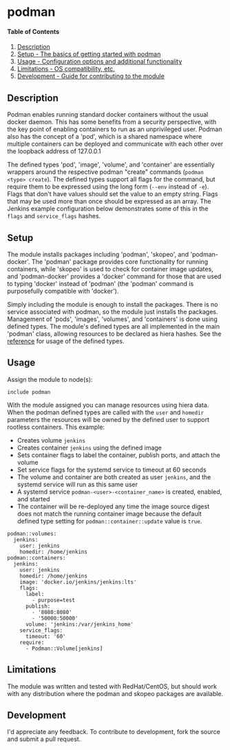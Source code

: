# podman

#### Table of Contents

1. [Description](#description)
2. [Setup - The basics of getting started with podman](#setup)
3. [Usage - Configuration options and additional functionality](#usage)
5. [Limitations - OS compatibility, etc.](#limitations)
6. [Development - Guide for contributing to the module](#development)

## Description

Podman enables running standard docker containers without the usual docker daemon.  This has some benefits from a security
perspective, with the key point of enabling containers to run as an unprivileged user.  Podman also has the concept of a 'pod',
which is a shared namespace where multiple containers can be deployed and communicate with each other over the loopback
address of 127.0.0.1

The defined types 'pod', 'image', 'volume', and 'container' are essentially wrappers around the respective podman "create"
commands (`podman <type> create`).  The defined types support all flags for the command, but require them to be expressed
using the long form (`--env` instead of `-e`).  Flags that don't have values should set the value to an empty string.  Flags
that may be used more than once should be expressed as an array.  The Jenkins example configuration below demonstrates some
of this in the `flags` and `service_flags` hashes.

## Setup

The module installs packages including 'podman', 'skopeo', and 'podman-docker'.  The 'podman' package provides core functionality
for running containers, while 'skopeo' is used to check for container image updates, and 'podman-docker' provides a 'docker'
command for those that are used to typing 'docker' instead of 'podman' (the 'podman' command is purposefully compatible with 'docker').

Simply including the module is enough to install the packages.  There is no service associated with podman, so the module just
installs the packages.  Management of 'pods', 'images', 'volumes', and 'containers' is done using defined types.  The module's
defined types are all implemented in the main 'podman' class, allowing resources to be declared as hiera hashes.  See the
[reference](REFERENCE.md) for usage of the defined types.

## Usage

Assign the module to node(s):
```
include podman
```
With the module assigned you can manage resources using hiera data.  When the podman defined types are called with the `user`
and `homedir` parameters the resources will be owned by the defined user to support rootless containers.
This example:
* Creates volume `jenkins`
* Creates container `jenkins` using the defined image
* Sets container flags to label the container, publish ports, and attach the volume
* Set service flags for the systemd service to timeout at 60 seconds
* The volume and container are both created as user `jenkins`, and the systemd service will run as this same user
* A systemd service `podman-<user>-<container_name>` is created, enabled, and started
* The container will be re-deployed any time the image source digest does not match the running container image
because the default defined type setting for `podman::container::update` value is `true`.
```
podman::volumes:
  jenkins:
    user: jenkins
    homedir: /home/jenkins
podman::containers:
  jenkins:
    user: jenkins
    homedir: /home/jenkins
    image: 'docker.io/jenkins/jenkins:lts'
    flags:
      label:
        - purpose=test
      publish:
        - '8080:8080'
        - '50000:50000'
      volume: 'jenkins:/var/jenkins_home'
    service_flags:
      timeout: '60'
    require:
      - Podman::Volume[jenkins]
```

## Limitations

The module was written and tested with RedHat/CentOS, but should work with any distribution where the podman and skopeo
packages are available.

## Development

I'd appreciate any feedback.  To contribute to development, fork the source and submit a pull request.

